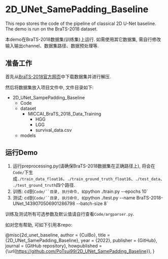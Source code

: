 # 2D_UNet_SamePadding_Baseline
This repo stores the code of the pipeline of classical 2D U-Net baseline. The demo is run on the BraTS-2018 dataset.

本demo在BraTS-2018数据集(训练集)上运行. 如需使用其它数据集, 需自行修改输入输出channel、数据集路径、数据预处理等.

## 准备工作
首先从[BraTS-2018官方网页](https://ipp.cbica.upenn.edu/#BraTS18eval_trainingPhase)中下载数据集并进行解压.

然后将数据集放入项目文件中, 文件目录如下:

+ 2D_UNet_SampePadding_Baseline
    + Code
    + dataset
        + MICCAI_BraTS_2018_Data_Training
            + HGG
            + LGG
            + survival_data.csv
    + models

## 运行Demo
1. 运行preprocessing.py(请确保BraTS-2018数据集在正确路径上), 将会在`Code/`下生成`./train_data_float16`、`./train_ground_truth_float16`、`./test_data`、`./test_ground_truth`四个路径.
2. 训练: cd到`Code/``目录, 执行命令, 如`python ./train.py --epochs 10`
3. 测试: cd到`Code/``目录, 执行命令, 如`python ./test.py --name BraTS-2018-UNet_1439070506901286798 --batch-size 8`

训练及测试所有可选参数及默认值请自行查看`Code/argparser.py`.

如对您有帮助, 可如下引用本repo:

@misc{2d_unet_baseline,
  author = {CuiBo},
  title = {2D_UNet_SamePadding_Baseline},
  year = {2022},
  publisher = {GitHub},
  journal = {GitHub repository},
  howpublished = {\url{https://github.com/PoTsui99/2D_UNet_SamePadding_Baseline}},
}
